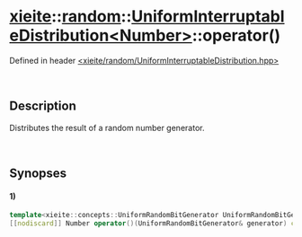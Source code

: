 # [xieite](../../../../../../xieite.md)\:\:[random](../../../../../../random.md)\:\:[UniformInterruptableDistribution\<Number\>](../../../../UniformInterruptableDistribution.md)\:\:operator\(\)
Defined in header [<xieite/random/UniformInterruptableDistribution.hpp>](../../../../../../../include/xieite/random/UniformInterruptableDistribution.hpp)

&nbsp;

## Description
Distributes the result of a random number generator.

&nbsp;

## Synopses
#### 1)
```cpp
template<xieite::concepts::UniformRandomBitGenerator UniformRandomBitGenerator>
[[nodiscard]] Number operator()(UniformRandomBitGenerator& generator) const noexcept;
```
